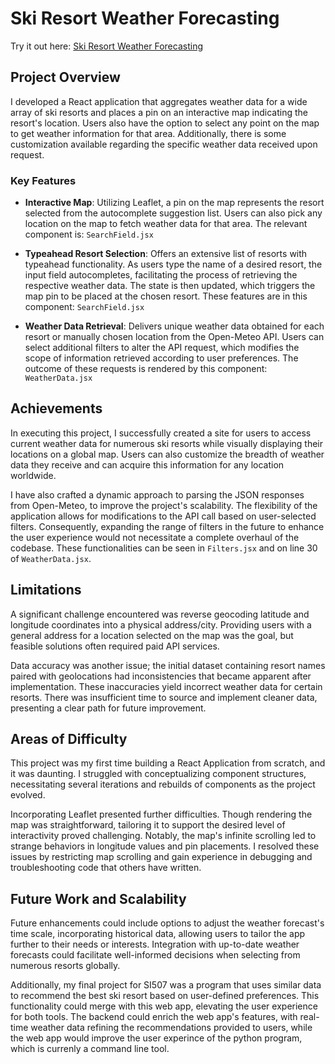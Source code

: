 # Ski Resort Weather Forecasting

Try it out here: [Ski Resort Weather Forecasting](https://ethansny.github.io/579-final-project/)

## Project Overview

I developed a React application that aggregates weather data for a wide array of ski resorts and places a pin on an interactive map indicating the resort's location. Users also have the option to select any point on the map to get weather information for that area. Additionally, there is some customization available regarding the specific weather data received upon request.

### Key Features

- **Interactive Map**: Utilizing Leaflet, a pin on the map represents the resort selected from the autocomplete suggestion list. Users can also pick any location on the map to fetch weather data for that area. The relevant component is: `SearchField.jsx`

- **Typeahead Resort Selection**: Offers an extensive list of resorts with typeahead functionality. As users type the name of a desired resort, the input field autocompletes, facilitating the process of retrieving the respective weather data. The state is then updated, which triggers the map pin to be placed at the chosen resort. These features are in this component: `SearchField.jsx`

- **Weather Data Retrieval**: Delivers unique weather data obtained for each resort or manually chosen location from the Open-Meteo API. Users can select additional filters to alter the API request, which modifies the scope of information retrieved according to user preferences. The outcome of these requests is rendered by this component: `WeatherData.jsx`

## Achievements

In executing this project, I successfully created a site for users to access current weather data for numerous ski resorts while visually displaying their locations on a global map. Users can also customize the breadth of weather data they receive and can acquire this information for any location worldwide.

I have also crafted a dynamic approach to parsing the JSON responses from Open-Meteo, to improve the project's scalability. The flexibility of the application allows for modifications to the API call based on user-selected filters. Consequently, expanding the range of filters in the future to enhance the user experience would not necessitate a complete overhaul of the codebase. These functionalities can be seen in `Filters.jsx` and on line 30 of `WeatherData.jsx`.

## Limitations

A significant challenge encountered was reverse geocoding latitude and longitude coordinates into a physical address/city. Providing users with a general address for a location selected on the map was the goal, but feasible solutions often required paid API services.

Data accuracy was another issue; the initial dataset containing resort names paired with geolocations had inconsistencies that became apparent after implementation. These inaccuracies yield incorrect weather data for certain resorts. There was insufficient time to source and implement cleaner data, presenting a clear path for future improvement.

## Areas of Difficulty

This project was my first time building a React Application from scratch, and it was daunting. I struggled with conceptualizing component structures, necessitating several iterations and rebuilds of components as the project evolved.

Incorporating Leaflet presented further difficulties. Though rendering the map was straightforward, tailoring it to support the desired level of interactivity proved challenging. Notably, the map's infinite scrolling led to strange behaviors in longitude values and pin placements. I resolved these issues by restricting map scrolling and gain experience in debugging and troubleshooting code that others have written.

## Future Work and Scalability

Future enhancements could include options to adjust the weather forecast's time scale, incorporating historical data, allowing users to tailor the app further to their needs or interests. Integration with up-to-date weather forecasts could facilitate well-informed decisions when selecting from numerous resorts globally.

Additionally, my final project for SI507 was a program that uses similar data to recommend the best ski resort based on user-defined preferences. This functionality could merge with this web app, elevating the user experience for both tools. The backend could enrich the web app's features, with real-time weather data refining the recommendations provided to users, while the web app would improve the user experince of the python program, which is currenly a command line tool.
